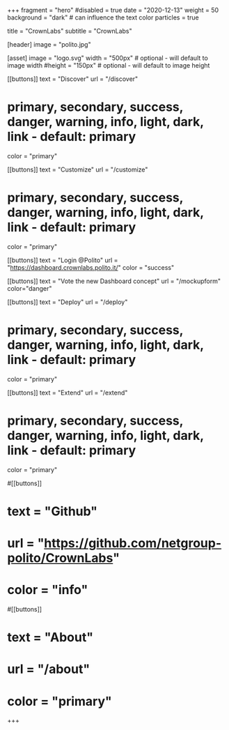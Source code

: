 +++
fragment = "hero"
#disabled = true
date = "2020-12-13"
weight = 50
background = "dark" # can influence the text color
particles = true

title = "CrownLabs"
subtitle = "CrownLabs"

[header]
  image = "polito.jpg"

[asset]
  image = "logo.svg"
  width = "500px" # optional - will default to image width
  #height = "150px" # optional - will default to image height

[[buttons]]
  text = "Discover"
  url = "/discover"
# primary, secondary, success, danger, warning, info, light, dark, link - default: primary
  color = "primary" 

[[buttons]]
  text = "Customize"
  url = "/customize"
# primary, secondary, success, danger, warning, info, light, dark, link - default: primary
  color = "primary" 

[[buttons]]
  text = "Login @Polito"
  url = "https://dashboard.crownlabs.polito.it/"
  color = "success"

[[buttons]]
text = "Vote the new Dashboard concept"
url = "/mockupform"
color="danger"

[[buttons]]
  text = "Deploy"
  url = "/deploy"
# primary, secondary, success, danger, warning, info, light, dark, link - default: primary
  color = "primary" 

[[buttons]]
  text = "Extend"
  url = "/extend"
  
# primary, secondary, success, danger, warning, info, light, dark, link - default: primary
  color = "primary" 

#[[buttons]]
#  text = "Github"
#  url = "https://github.com/netgroup-polito/CrownLabs"
#  color = "info"

#[[buttons]]
#  text = "About"
#  url = "/about"
#  color = "primary"

+++


